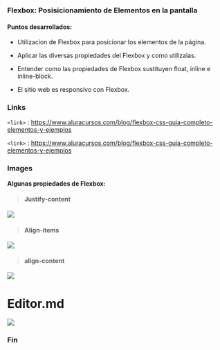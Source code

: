 ### Flexbox: Posisicionamiento de Elementos en la pantalla

#### Puntos desarrollados:

- Utilizacion de Flexbox para posicionar los elementos de la página.

- Aplicar las diversas propiedades del Flexbox y como utilizalas.

- Entender como las propiedades de Flexbox sustituyen float, inline e inline-block.

- El sitio web es responsivo con Flexbox.


### Links



`<link>` : <https://www.aluracursos.com/blog/flexbox-css-guia-completo-elementos-y-ejemplos>

`<link>` : <https://www.aluracursos.com/blog/flexbox-css-guia-completo-elementos-y-ejemplos>


### Images

**Algunas propiedades de Flexbox:**

> #### Justify-content


![](https://camo.githubusercontent.com/99c142d1b528f7c33757152139ff8131358dc3ddb77eb3b2a6fc9a044d2bb53e/68747470733a2f2f6373732d747269636b732e636f6d2f77702d636f6e74656e742f75706c6f6164732f323031382f31302f6a7573746966792d636f6e74656e742e737667)


> #### Align-ítems


![](https://camo.githubusercontent.com/6a31df6631678ba5686f4ec6203cd74c094924517b8b8a1f21981f26fb21eccf/68747470733a2f2f6373732d747269636b732e636f6d2f77702d636f6e74656e742f75706c6f6164732f323031382f31302f616c69676e2d6974656d732e737667)


> #### align-content


![](https://camo.githubusercontent.com/b3b9b868dc5b3bbb69ecd7ea7a950f7b33ca346d4c761d555717ec8b340bb966/68747470733a2f2f6373732d747269636b732e636f6d2f77702d636f6e74656e742f75706c6f6164732f323031382f31302f616c69676e2d636f6e74656e742e737667)



# Editor.md

![](https://pandao.github.io/editor.md/images/logos/editormd-logo-180x180.png)



### Fin
